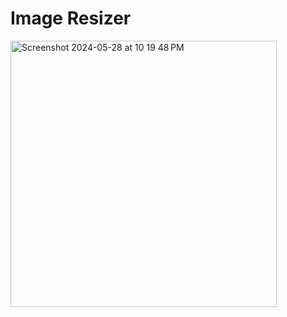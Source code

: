 <h1>Image Resizer</h1>
<img width="426" alt="Screenshot 2024-05-28 at 10 19 48 PM" src="https://github.com/Amenu-sh/Image-Resizer/assets/133456854/6e1bf52f-4e73-4106-ae7b-50d41231b1ca">

